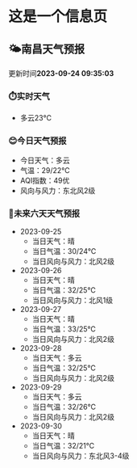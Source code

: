 # 这是一个信息页 
## 🌤️**南昌**天气预报
更新时间**2023-09-24 09:35:03**
### ⏱️实时天气
- 多云23℃
### 😊今日天气预报
- 今日天气：多云
- 气温：29/22℃
- AQI指数：49优
- 风向与风力：东北风2级
### 🤩未来六天天气预报
- 2023-09-25
  - 当日天气：晴
  - 当日气温：30/24℃
  - 当日风向与风力：北风2级
- 2023-09-26
  - 当日天气：晴
  - 当日气温：32/25℃
  - 当日风向与风力：北风1级
- 2023-09-27
  - 当日天气：晴
  - 当日气温：33/25℃
  - 当日风向与风力：北风2级
- 2023-09-28
  - 当日天气：多云
  - 当日气温：32/25℃
  - 当日风向与风力：北风2级
- 2023-09-29
  - 当日天气：多云
  - 当日气温：32/26℃
  - 当日风向与风力：北风2级
- 2023-09-30
  - 当日天气：晴
  - 当日气温：32/21℃
  - 当日风向与风力：东北风3-4级

